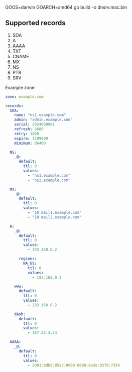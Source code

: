 GOOS=darwin GOARCH=amd64 go build -o dnsrv.mac.bin

## Supported records

1. SOA
2. A
3. AAAA
4. TXT
5. CNAME
6. MX
7. NS
8. PTR
9. SRV

Example zone:

```yaml
zone: example.com

records:
  SOA:
    name: "ns1.example.com"
    admin: "admin.example.com"
    serial: 2024080901
    refresh: 3600
    retry: 1800
    expire: 1209600
    minimum: 86400

  NS:
    _@:
      default:
        ttl: 0
        values:
          - "ns1.example.com"
          - "ns2.example.com"

  MX:
    _@:
      default:
        ttl: 0
        values:
          - "10 mail1.example.com"
          - "10 mail2.example.com"

  A:
    _@:
      default:
        ttl: 0
        values:
          - 193.168.0.2

      regions:
        NA_US:
          ttl: 0
          values:
            - 193.168.0.3

    www:
      default:
        ttl: 0
        values:
          - 133.168.0.2

    dash:
      default:
        ttl: 0
        values:
          - 167.23.4.24

  AAAA:
    _@:
      default:
        ttl: 0
        values:
          - 2001:0db8:85a3:0000:0000:8a2e:0370:7334
```